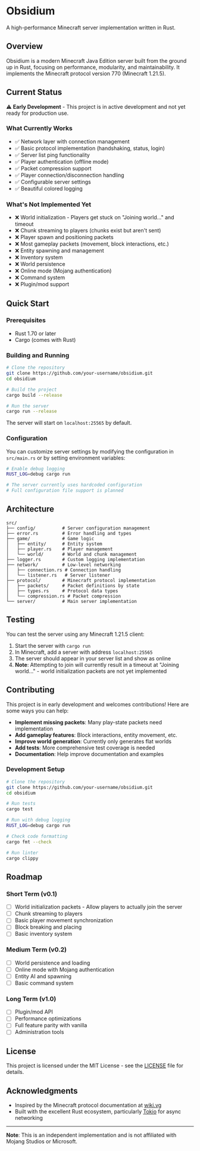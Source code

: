 # Obsidium

A high-performance Minecraft server implementation written in Rust.

## Overview

Obsidium is a modern Minecraft Java Edition server built from the ground up in Rust, focusing on performance, modularity, and maintainability. It implements the Minecraft protocol version 770 (Minecraft 1.21.5).

## Current Status

⚠️ **Early Development** - This project is in active development and not yet ready for production use.

### What Currently Works

- ✅ Network layer with connection management
- ✅ Basic protocol implementation (handshaking, status, login)
- ✅ Server list ping functionality
- ✅ Player authentication (offline mode)
- ✅ Packet compression support
- ✅ Player connection/disconnection handling
- ✅ Configurable server settings
- ✅ Beautiful colored logging

### What's Not Implemented Yet

- ❌ World initialization - Players get stuck on "Joining world..." and timeout
- ❌ Chunk streaming to players (chunks exist but aren't sent)
- ❌ Player spawn and positioning packets
- ❌ Most gameplay packets (movement, block interactions, etc.)
- ❌ Entity spawning and management
- ❌ Inventory system
- ❌ World persistence
- ❌ Online mode (Mojang authentication)
- ❌ Command system
- ❌ Plugin/mod support

## Quick Start

### Prerequisites

- Rust 1.70 or later
- Cargo (comes with Rust)

### Building and Running

```bash
# Clone the repository
git clone https://github.com/your-username/obsidium.git
cd obsidium

# Build the project
cargo build --release

# Run the server
cargo run --release
```

The server will start on `localhost:25565` by default.

### Configuration

You can customize server settings by modifying the configuration in `src/main.rs` or by setting environment variables:

```bash
# Enable debug logging
RUST_LOG=debug cargo run

# The server currently uses hardcoded configuration
# Full configuration file support is planned
```

## Architecture

```
src/
├── config/          # Server configuration management
├── error.rs         # Error handling and types
├── game/            # Game logic
│   ├── entity/      # Entity system
│   ├── player.rs    # Player management
│   └── world/       # World and chunk management
├── logger.rs        # Custom logging implementation
├── network/         # Low-level networking
│   ├── connection.rs # Connection handling
│   └── listener.rs   # Server listener
├── protocol/        # Minecraft protocol implementation
│   ├── packets/     # Packet definitions by state
│   ├── types.rs     # Protocol data types
│   └── compression.rs # Packet compression
└── server/          # Main server implementation
```

## Testing

You can test the server using any Minecraft 1.21.5 client:

1. Start the server with `cargo run`
2. In Minecraft, add a server with address `localhost:25565`
3. The server should appear in your server list and show as online
4. **Note**: Attempting to join will currently result in a timeout at "Joining world..." - world initialization packets are not yet implemented

## Contributing

This project is in early development and welcomes contributions! Here are some ways you can help:

- **Implement missing packets**: Many play-state packets need implementation
- **Add gameplay features**: Block interactions, entity movement, etc.
- **Improve world generation**: Currently only generates flat worlds
- **Add tests**: More comprehensive test coverage is needed
- **Documentation**: Help improve documentation and examples

### Development Setup

```bash
# Clone the repository
git clone https://github.com/your-username/obsidium.git
cd obsidium

# Run tests
cargo test

# Run with debug logging
RUST_LOG=debug cargo run

# Check code formatting
cargo fmt --check

# Run linter
cargo clippy
```

## Roadmap

### Short Term (v0.1)
- [ ] World initialization packets - Allow players to actually join the server
- [ ] Chunk streaming to players
- [ ] Basic player movement synchronization
- [ ] Block breaking and placing
- [ ] Basic inventory system

### Medium Term (v0.2)
- [ ] World persistence and loading
- [ ] Online mode with Mojang authentication
- [ ] Entity AI and spawning
- [ ] Basic command system

### Long Term (v1.0)
- [ ] Plugin/mod API
- [ ] Performance optimizations
- [ ] Full feature parity with vanilla
- [ ] Administration tools

## License

This project is licensed under the MIT License - see the [LICENSE](LICENSE) file for details.

## Acknowledgments

- Inspired by the Minecraft protocol documentation at [wiki.vg](https://wiki.vg)
- Built with the excellent Rust ecosystem, particularly [Tokio](https://tokio.rs) for async networking

---

**Note**: This is an independent implementation and is not affiliated with Mojang Studios or Microsoft.